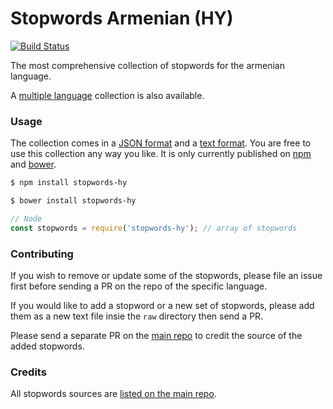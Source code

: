 Stopwords Armenian (HY)
=======

[![Build Status](https://travis-ci.org/stopwords-iso/stopwords-hy.svg?branch=master)](https://travis-ci.org/stopwords-iso/stopwords-hy)

The most comprehensive collection of stopwords for the armenian language.

A [multiple language](https://github.com/stopwords-iso/stopwords-iso) collection is also available.

### Usage

The collection comes in a
[JSON format](https://raw.githubusercontent.com/stopwords-iso/stopwords-iso/master/stopwords-hy.json) and a
[text format](https://raw.githubusercontent.com/stopwords-iso/stopwords-iso/master/stopwords-hy.txt).
You are free to use this collection any way you like.
It is only currently published on [npm](https://www.npmjs.com/stopwords-hy) and [bower](https://bower.io).

```sh
$ npm install stopwords-hy
```

```sh
$ bower install stopwords-hy
```

```js
// Node
const stopwords = require('stopwords-hy'); // array of stopwords
```

### Contributing

If you wish to remove or update some of the stopwords, please file an issue first before sending a PR on the repo of the specific language.

If you would like to add a stopword or a new set of stopwords, please add them as a new text file insie the `raw` directory then send a PR.

Please send a separate PR on the [main repo](https://github.com/stopwords-iso/stopwords-iso) to credit the source of the added stopwords.

### Credits

All stopwords sources are [listed on the main repo](https://github.com/stopwords-iso/stopwords-iso/blob/master/CREDITS.md).
